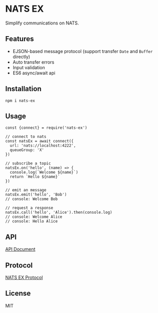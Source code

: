 # NATS EX

Simplify communications on NATS.

## Features

- EJSON-based message protocol (support transfer `Date` and `Buffer` directly)
- Auto transfer errors
- Input validation
- ES6 async/await api

## Installation

```
npm i nats-ex
```

## Usage

```ecmascript 6
const {connect} = require('nats-ex')

// connect to nats
const natsEx = await connect({
  url: 'nats://localhost:4222',
  queueGroup: 'X'
})

// subscribe a topic
natsEx.on('hello', (name) => {
  console.log(`Welcome ${name}`)
  return `Hello ${name}`
})

// emit an message
natsEx.emit('hello', 'Bob')
// console: Welcome Bob

// request a response
natsEx.call('hello', 'Alice').then(console.log)
// console: Welcome Alice
// console: Hello Alice
```

## API

[API Document](./docs/api.md)

## Protocol

[NATS EX Protocol](./docs/protocol.md)

## License

MIT

